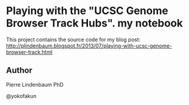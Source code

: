 # Playing with the "UCSC Genome Browser Track Hubs". my notebook 

This project contains the source code for my blog post: http://plindenbaum.blogspot.fr/2013/07/playing-with-ucsc-genome-browser-track.html


## Author 

Pierre Lindenbaum PhD

@yokofakun
